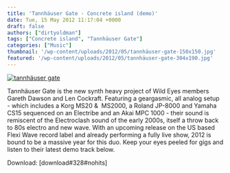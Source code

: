 ```yaml
---
title: 'Tannhäuser Gate - Concrete island (demo)'
date: Tue, 15 May 2012 11:17:04 +0000
draft: false
authors: ["dirtyoldman"]
tags: ["Concrete island", "Tannhäuser Gate"]
categories: ["Music"]
thumbnail: '/wp-content/uploads/2012/05/tannhäuser-gate-150x150.jpg'
featured: '/wp-content/uploads/2012/05/tannhäuser-gate-304x190.jpg'
---
```


[![](/wp-content/uploads/2012/05/tannhäuser-gate-e1337079581528.jpg "tannhäuser gate")](/2012/05/15/tannhauser-gate-concrete-island-demo/tannhauser-gate/)

Tannhäuser Gate is the new synth heavy project of Wild Eyes members Gareth Dawson and Len Cockraft. Featuring a geargasmic, all analog setup - which includes a Korg MS20 &  MS2000, a Roland JP-8000 and Yamaha CS15 sequenced on an Electribe and an Akai MPC 1000 - their sound is remiscent of the Electroclash sound of the early 2000s, itself a throw back to 80s electro and new wave. With an upcoming release on the US based Flexi Wave record label and already performing a fully live show, 2012 is bound to be a massive year for this duo. Keep your eyes peeled for gigs and listen to their latest demo track below.

Download: \[download#328#nohits\]

